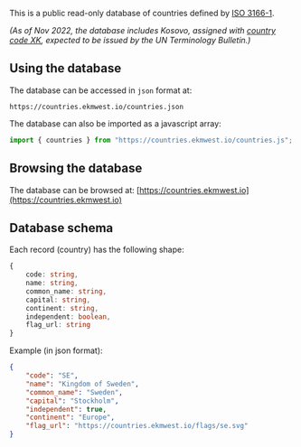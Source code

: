This is a public read-only database of countries defined by [ISO 3166-1](https://en.wikipedia.org/wiki/ISO_3166-1).

*(As of Nov 2022, the database includes Kosovo, assigned with [country code XK](https://en.wikipedia.org/wiki/XK_(user_assigned_code)), expected to be issued by the UN Terminology Bulletin.)*


## Using the database

The database can be accessed in `json` format at:

```
https://countries.ekmwest.io/countries.json
```

The database can also be imported as a javascript array:

```js
import { countries } from "https://countries.ekmwest.io/countries.js";
```


## Browsing the database

The database can be browsed at: [https://countries.ekmwest.io](https://countries.ekmwest.io)


## Database schema

Each record (country) has the following shape:

```ts
{
    code: string,
    name: string,
    common_name: string,
    capital: string,
    continent: string,
    independent: boolean,
    flag_url: string
}
```

Example (in json format):

```json
{
    "code": "SE",
    "name": "Kingdom of Sweden",
    "common_name": "Sweden",
    "capital": "Stockholm",
    "independent": true,
    "continent": "Europe",
    "flag_url": "https://countries.ekmwest.io/flags/se.svg"
}
```
